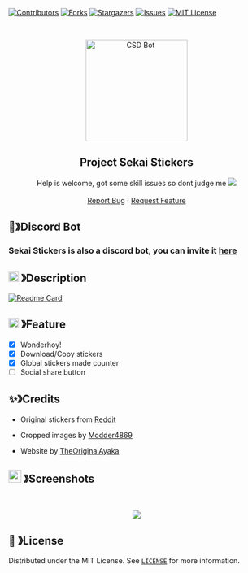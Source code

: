 [![Contributors][contributors-shield]][contributors-url]
[![Forks][forks-shield]][forks-url]
[![Stargazers][stars-shield]][stars-url]
[![Issues][issues-shield]][issues-url]
[![MIT License][license-shield]][license-url]

<br />
<p align="center">
  <a href="https://github.com/TheOriginalAyaka/sekai-stickers">
    <img src="https://cdn.discordapp.com/attachments/1045298870533509130/1069241800285499402/Emu_13_st.ayaka.one.png" alt="CSD Bot" width="200" height="200">
  </a>

  <h2 align="center"><b>Project Sekai Stickers</b></h2>

  <p align="center">Help is welcome, got some skill issues so dont judge me
      <img src="https://cdn.discordapp.com/emojis/999338712255180921.webp?size=28&quality=lossless">
    <br />
    <br />
    <a href="https://github.com/TheOriginalAyaka/sekai-stickers/issues">Report Bug</a>
    ·
    <a href="https://github.com/TheOriginalAyaka/sekai-stickers/issues">Request Feature</a>
  </p>
</p>

<!-- ABOUT THE PROJECT -->

## 🤖》Discord Bot

### Sekai Stickers is also a discord bot, you can invite it [here](http://link.ayaka.one/stbot)

## <img src="https://cdn.discordapp.com/emojis/859424401186095114.png" width="20px" height="20px"> 》Description

[![Readme Card](https://github-readme-stats.vercel.app/api/pin/?username=TheOriginalAyaka&repo=sekai-stickers&theme=tokyonight&show_owner=true&hide_border=true)](https://github.com/TheOriginalAyaka/sekai-stickers)

## <img src="https://cdn.discordapp.com/emojis/852881450667081728.gif" width="20px" height="20px"> 》Feature

- [x] Wonderhoy!
- [x] Download/Copy stickers
- [x] Global stickers made counter
- [ ] Social share button

## ✨》Credits

- Original stickers from [Reddit](https://www.reddit.com/r/ProjectSekai/comments/x1h4v1/after_an_ungodly_amount_of_time_i_finally_made/)

- Cropped images by [Modder4869](https://github.com/Modder4869)

- Website by [TheOriginalAyaka](https://github.com/TheOriginalAyaka)

## <img src="https://cdn.discordapp.com/emojis/1028680849195020308.png" width="25px" height="25px"> 》Screenshots

<br />
<p align="center">
  <img src="https://raw.githubusercontent.com/TheOriginalAyaka/sekai-stickers/main/public/screenshot.jpg">
</p>

## 🔐 》License

Distributed under the MIT License. See [`LICENSE`](https://github.com/TheOriginalAyaka/sekai-stickers/blob/main/LICENCE) for more information.

[contributors-shield]: https://img.shields.io/github/contributors/TheOriginalAyaka/sekai-stickers.svg?style=for-the-badge
[contributors-url]: https://github.com/TheOriginalAyaka/sekai-stickers/graphs/contributors
[forks-shield]: https://img.shields.io/github/forks/TheOriginalAyaka/sekai-stickers.svg?style=for-the-badge
[forks-url]: https://github.com/TheOriginalAyaka/sekai-stickers/network/members
[stars-shield]: https://img.shields.io/github/stars/TheOriginalAyaka/sekai-stickers.svg?style=for-the-badge
[stars-url]: https://github.com/TheOriginalAyaka/sekai-stickers/stargazers
[issues-shield]: https://img.shields.io/github/issues/TheOriginalAyaka/sekai-stickers.svg?style=for-the-badge
[issues-url]: https://github.com/TheOriginalAyaka/sekai-stickers/issues
[license-shield]: https://img.shields.io/github/license/TheOriginalAyaka/sekai-stickers.svg?style=for-the-badge
[license-url]: https://github.com/TheOriginalAyaka/sekai-stickers/blob/master/LICENSE

